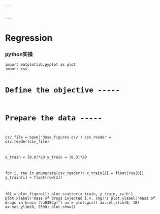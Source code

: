 ```yaml
---


---
```


<h1 id="regression"><span class="prefix"></span><span class="content">Regression</span><span class="suffix"></span></h1>
<h3 id="python实操"><span class="prefix"></span><span class="content">python实操</span><span class="suffix"></span></h3>
<pre><code>import matplotlib.pyplot as plot
import csv

# Define the objective -----

# Prepare the data -----

csv_file = open('dose_figures.csv')
csv_reader = csv.reader(csv_file)

x_train = [0.0]*20
y_train = [0.0]*20

for i, row in enumerate(csv_reader):
	x_train[i] = float(row[0])
	y_train[i] = float(row[1])

f01 = plot.figure(1)
plot.scatter(x_train, y_train, c='b')
plot.xlabel('mass of drugs injected i.v. (mg)')
plot.ylabel('mass of drugs in brain (\u03BCg)')
ax = plot.gca()
ax.set_xlim(0, 10)
ax.set_ylim(0, 2500)
plot.show()
</code></pre>

